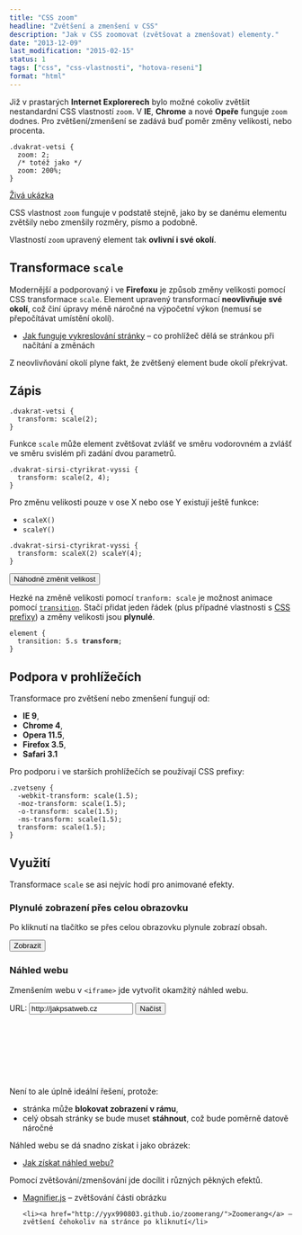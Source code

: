 ```yaml
---
title: "CSS zoom"
headline: "Zvětšení a zmenšení v CSS"
description: "Jak v CSS zoomovat (zvětšovat a zmenšovat) elementy."
date: "2013-12-09"
last_modification: "2015-02-15"
status: 1
tags: ["css", "css-vlastnosti", "hotova-reseni"]
format: "html"
---
```


<p>Již v prastarých <b>Internet Explorerech</b> bylo možné cokoliv zvětšit nestandardní CSS vlastností <code>zoom</code>. V <b>IE</b>, <b>Chrome</b> a nové <b>Opeře</b> funguje <code>zoom</code> dodnes. Pro zvětšení/zmenšení se zadává buď poměr změny velikosti, nebo procenta.</p>

<pre><code>.dvakrat-vetsi {
  zoom: 2;
  /* totéž jako */
  zoom: 200%;
}</code></pre>






<p><a href="https://kod.djpw.cz/dkkb">Živá ukázka</a></p>

<p>CSS vlastnost <code>zoom</code> funguje v podstatě stejně, jako by se danému elementu zvětšily nebo zmenšily rozměry, písmo a podobně.</p>

<p>Vlastností <code>zoom</code> upravený element tak <b>ovlivní i své okolí</b>.</p>



<h2 id="scale">Transformace <code>scale</code></h2>

<p>Modernější a podporovaný i ve <b>Firefoxu</b> je způsob změny velikosti pomocí CSS transformace <code>scale</code>. Element upravený transformací <b>neovlivňuje své okolí</b>, což činí úpravy méně náročné na výpočetní výkon (nemusí se přepočítávat umístění okolí).</p>

<div class="internal-content">
  <ul>
    <li><a href="/vykreslovani">Jak funguje vykreslování stránky</a> – co prohlížeč dělá se stránkou při načítání a změnách</li>
  </ul>
</div>

<p>Z neovlivňování okolí plyne fakt, že zvětšený element bude okolí překrývat.</p>


<h2 id="zapis">Zápis</h2>

<pre><code>.dvakrat-vetsi {
  transform: scale(2);
}</code></pre>

<p>Funkce <code>scale</code> může element zvětšovat zvlášť ve směru vodorovném a zvlášť ve směru svislém při zadání dvou parametrů.</p>

<pre><code>.dvakrat-sirsi-ctyrikrat-vyssi {
  transform: scale(2, 4);
}</code></pre>

<p>Pro změnu velikosti pouze v ose X nebo ose Y existují ještě funkce:</p>

<ul>
  <li><code>scaleX()</code></li>
  <li><code>scaleY()</code></li>
</ul>


<pre><code>.dvakrat-sirsi-ctyrikrat-vyssi {
  transform: scaleX(2) scaleY(4);
}</code></pre>


<div class="live">
  <style>
    button {
      -webkit-transition: -webkit-transform .5s;
      -moz-transition: .5s -moz-transform;
      -o-transition: .5s -o-transform;
      transition: .5s transform;
    }
  </style>
  <script>
    function zvetsit(el) {
      var pomer = (Math.random() * 8) + 0.2;
      var transformace = "scale(" + pomer + ")";
      el.style.webkitTransform = transformace;
      el.style.mozTransform = transformace;
      el.style.oTransform = transformace;
      el.style.MsTransform = transformace;
      el.style.transform = transformace;
    }
  </script>
  <p>
    <button onclick="zvetsit(this)">Náhodně změnit velikost</button>
  </p>
</div>

<p>Hezké na změně velikosti pomocí <code>tranform: scale</code> je možnost animace pomocí <a href="/transition"><code>transition</code></a>. Stačí přidat jeden řádek (plus případné vlastnosti s <a href="/css-prefixy">CSS prefixy</a>) a změny velikosti jsou <b>plynulé</b>.</p>

<pre><code>element {
  transition: 5.s <b>transform</b>;
}</code></pre>


<h2 id="podpora">Podpora v prohlížečích</h2>

<p>Transformace pro zvětšení nebo zmenšení fungují od:</p>

<ul>
  <li><b>IE 9</b>,</li>
  <li><b>Chrome 4</b>,</li>
  <li><b>Opera 11.5</b>,</li>
  <li><b>Firefox 3.5</b>,</li>
  <li><b>Safari 3.1</b></li>
</ul>

<p>Pro podporu i ve starších prohlížečích se používají CSS prefixy:</p>

<pre><code>.zvetseny {
  -webkit-transform: scale(1.5);
  -moz-transform: scale(1.5);
  -o-transform: scale(1.5);
  -ms-transform: scale(1.5);
  transform: scale(1.5);
}</code></pre>









<h2 id="vyuziti">Využití</h2>

<p>Transformace <code>scale</code> se asi nejvíc hodí pro animované efekty.</p>


<h3 id="cela-obrazovka">Plynulé zobrazení přes celou obrazovku</h3>

<p>Po kliknutí na tlačítko se přes celou obrazovku plynule zobrazí obsah.</p>

<div class="live">
<style>
#hlaska {
    position: fixed;
    top: 0;
    right: 0;
    left: 0;
    bottom: 0;
    background: #0D6AB7;
    color: #fff;
    text-align: center;
    transform: scale(0);
    transition: transform .5s;
    display: none;
    z-index: 100;
}
#hlaska.zobrazit {
    transform: scale(1);
}
</style>
<button 
  onclick="document.getElementById('hlaska').style.display = 'block'; setTimeout(function(){document.getElementById('hlaska').className = 'zobrazit'}, 10)">Zobrazit</button>
<div id="hlaska">
  <p>
    Obsah přes celou obrazovku.
  </p>    
  <p>
    <button onclick="document.getElementById('hlaska').className = ''">Skrýt</button>
  </p>
</div>  
</div>


<h3 id="nahled-webu">Náhled webu</h3>

<p>Zmenšením webu v <code>&lt;iframe></code> jde vytvořit okamžitý náhled webu.</p>

<script>
  function zobrazitRam(form) {
    document.getElementById("ram").src = form.url.value;
  }
</script>
<form onsubmit="zobrazitRam(this); return false">
  <p><label>URL: <input type="url" value="http://jakpsatweb.cz" name="url"></label> <button>Načíst</button></p>
</form>

<div class="live">
  <style>
  .nahled {
      transform: scale(.25);
      transform-origin: 0 0;
      width: 200;
      height: 100px;
  }
  </style>
  <div class="nahled">
    <iframe id="ram" width="800" height="400" frameborder="0">
    </iframe>
  </div>  
</div>

<p>Není to ale úplně ideální řešení, protože:</p>

<ul>
  <li>stránka může <b>blokovat zobrazení v rámu</b>,</li>
  
  <li>celý obsah stránky se bude muset <b>stáhnout</b>, což bude poměrně datově náročné</li>
</ul>

<p>Náhled webu se dá snadno získat i jako obrázek:</p>

<div class="internal-content">
  <ul>
    <li><a href="/nahled-webu">Jak získat náhled webu?</a></li>
  </ul>
</div>

<p>Pomocí zvětšování/zmenšování jde docílit i různých pěkných efektů.</p>

<div class="external-content">
  <ul>
    <li><a href="http://mark-rolich.github.io/Magnifier.js/">Magnifier.js</a> – zvětšování části obrázku</li>
    
    <li><a href="http://yyx990803.github.io/zoomerang/">Zoomerang</a> – zvětšení čehokoliv na stránce po kliknutí</li>
  </ul>
</div>



